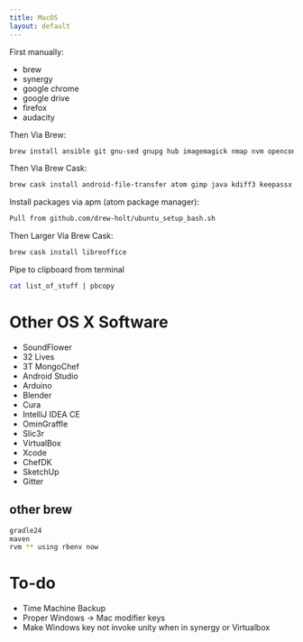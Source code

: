 ```yaml
---
title: MacOS
layout: default
---
```


First manually:

-   brew
-   synergy
-   google chrome
-   google drive
-   firefox
-   audacity

Then Via Brew:

``` bash
brew install ansible git gnu-sed gnupg hub imagemagick nmap nvm openconnect openssl openvpn p7zip pstree psutils rbenv watch wget xz
```

Then Via Brew Cask:

``` bash
brew cask install android-file-transfer atom gimp java kdiff3 keepassx mongodb qbittorrent slack vlc tunnelblick vnc-viewer wireshark
```

Install packages via apm (atom package manager):

``` bash
Pull from github.com/drew-holt/ubuntu_setup_bash.sh
```

Then Larger Via Brew Cask:

``` bash
brew cask install libreoffice
```

Pipe to clipboard from terminal

``` bash
cat list_of_stuff | pbcopy
```

Other OS X Software
===================

-   SoundFlower
-   32 Lives
-   3T MongoChef
-   Android Studio
-   Arduino
-   Blender
-   Cura
-   IntelliJ IDEA CE
-   OminGraffle
-   Slic3r
-   VirtualBox
-   Xcode
-   ChefDK
-   SketchUp
-   Gitter

other brew
----------

``` bash
gradle24
maven
rvm ** using rbenv now
```

To-do
=====

-   Time Machine Backup
-   Proper Windows -&gt; Mac modifier keys
-   Make Windows key not invoke unity when in synergy or Virtualbox


